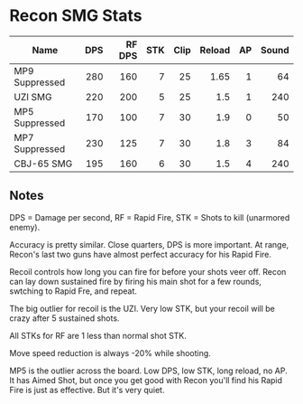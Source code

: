 # Recon SMG Stats

| Name            | DPS | RF DPS | STK | Clip | Reload | AP  | Sound |
| --------------- | ---:| ------:| ---:| ----:| ------:| ---:| -----:|
| MP9 Suppressed  | 280 |    160 |   7 |   25 |   1.65 |   1 |    64 |
| UZI SMG         | 220 |    200 |   5 |   25 |   1.5  |   1 |   240 |
| MP5 Suppressed  | 170 |    100 |   7 |   30 |   1.9  |   0 |    50 |
| MP7 Suppressed  | 230 |    125 |   7 |   30 |   1.8  |   3 |    84 |
| CBJ-65 SMG      | 195 |    160 |   6 |   30 |   1.5  |   4 |   240 |

## Notes

DPS = Damage per second, RF = Rapid Fire, STK = Shots to kill (unarmored enemy).

Accuracy is pretty similar. Close quarters, DPS is more important. At range, Recon's last two guns have almost perfect accuracy for his Rapid Fire.

Recoil controls how long you can fire for before your shots veer off. Recon can lay down sustained fire by firing his main shot for a few rounds, swtching to Rapid Fre, and repeat.

The big outlier for recoil is the UZI. Very low STK, but your recoil will be crazy after 5 sustained shots.

All STKs for RF are 1 less than normal shot STK.

Move speed reduction is always -20% while shooting.

MP5 is the outlier across the board. Low DPS, low STK, long reload, no AP. It has Aimed Shot, but once you get good with Recon you'll find his Rapid Fire is just as effective. But it's very quiet.